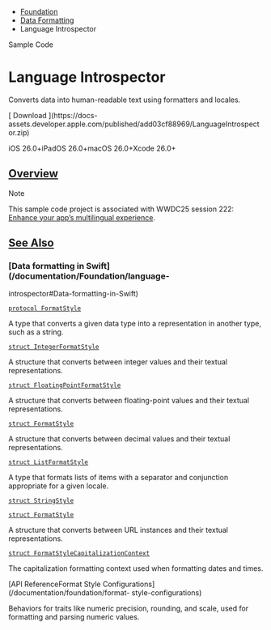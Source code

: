   * [ Foundation ](/documentation/foundation)
  * [ Data Formatting ](/documentation/foundation/data-formatting)
  * Language Introspector 

Sample Code

# Language Introspector

Converts data into human-readable text using formatters and locales.

[ Download ](https://docs-
assets.developer.apple.com/published/add03cf88969/LanguageIntrospector.zip)

iOS 26.0+iPadOS 26.0+macOS 26.0+Xcode 26.0+

## [Overview](/documentation/Foundation/language-introspector#Overview)

Note

This sample code project is associated with WWDC25 session 222: [Enhance your
app’s multilingual
experience](https://developer.apple.com/videos/play/wwdc2025/222).

## [See Also](/documentation/Foundation/language-introspector#see-also)

### [Data formatting in Swift](/documentation/Foundation/language-
introspector#Data-formatting-in-Swift)

[`protocol FormatStyle`](/documentation/foundation/formatstyle)

A type that converts a given data type into a representation in another type,
such as a string.

[`struct IntegerFormatStyle`](/documentation/foundation/integerformatstyle)

A structure that converts between integer values and their textual
representations.

[`struct
FloatingPointFormatStyle`](/documentation/foundation/floatingpointformatstyle)

A structure that converts between floating-point values and their textual
representations.

[`struct FormatStyle`](/documentation/foundation/decimal/formatstyle)

A structure that converts between decimal values and their textual
representations.

[`struct ListFormatStyle`](/documentation/foundation/listformatstyle)

A type that formats lists of items with a separator and conjunction
appropriate for a given locale.

[`struct StringStyle`](/documentation/foundation/stringstyle)

[`struct FormatStyle`](/documentation/foundation/url/formatstyle)

A structure that converts between URL instances and their textual
representations.

[`struct
FormatStyleCapitalizationContext`](/documentation/foundation/formatstylecapitalizationcontext)

The capitalization formatting context used when formatting dates and times.

[API ReferenceFormat Style Configurations](/documentation/foundation/format-
style-configurations)

Behaviors for traits like numeric precision, rounding, and scale, used for
formatting and parsing numeric values.

